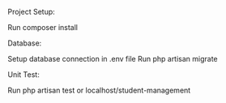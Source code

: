 Project Setup:

Run composer install

Database:

Setup database connection in .env file
Run php artisan migrate

Unit Test:

Run php artisan test
or
localhost/student-management
